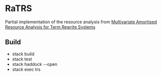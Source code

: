 # RaTRS
Partial implementation of the resource analysis from [Multivariate Amortised Resource Analysis for Term Rewrite Systems](http://drops.dagstuhl.de/opus/volltexte/2015/5167/)

## Build
* stack build
* stack test
* stack haddock --open
* stack exec trs
